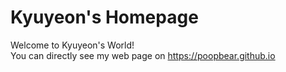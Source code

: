 # Kyuyeon's Homepage
Welcome to Kyuyeon's World!<br>
You can directly see my web page on https://poopbear.github.io
